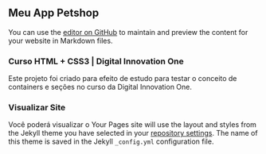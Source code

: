 ## Meu App Petshop

You can use the [editor on GitHub](https://github.com/clovisdanielcosta/myapetshop/edit/master/README.md) to maintain and preview the content for your website in Markdown files.

### Curso HTML + CSS3 | Digital Innovation One

Este projeto foi criado para efeito de estudo para testar o conceito de containers e seções no curso da Digital Innovation One.

### Visualizar Site

Você poderá visualizar o Your Pages site will use the layout and styles from the Jekyll theme you have selected in your [repository settings](https://github.com/clovisdanielcosta/myapetshop/settings). The name of this theme is saved in the Jekyll `_config.yml` configuration file.
